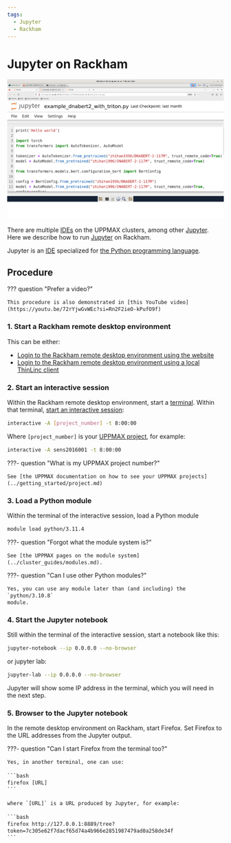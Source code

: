 ```yaml
---
tags:
  - Jupyter
  - Rackham
---
```


# Jupyter on Rackham

![Jupyter on Rackham](./img/jupyter_rackham_thinlinc.png)

There are multiple [IDEs](../software/ides.md) on the UPPMAX clusters,
among other [Jupyter](../software/jupyter.md).
Here we describe how to run [Jupyter](../software/jupyter.md)
on Rackham.

Jupyter is an [IDE](../software/ides.md) specialized for
[the Python programming language](../software/python.md).

## Procedure

??? question "Prefer a video?"

    This procedure is also demonstrated in [this YouTube video](https://youtu.be/72rYjwGvWEc?si=Rn2F2ieO-kPufO9f)

### 1. Start a Rackham remote desktop environment

This can be either:

- [Login to the Rackham remote desktop environment using the website](../getting_started/login_rackham_remote_desktop_website.md)
- [Login to the Rackham remote desktop environment using a local ThinLinc client](../getting_started/login_rackham_remote_desktop_local_thinlinc_client.md)

### 2. Start an interactive session

Within the Rackham remote desktop environment, start a [terminal](../software/terminal.md).
Within that terminal,
[start an interactive session](../cluster_guides/start_interactive_session_on_rackham.md):

```bash
interactive -A [project_number] -t 8:00:00
```

Where `[project_number]` is your
[UPPMAX project](../getting_started/project.md), for example:

```bash
interactive -A sens2016001 -t 8:00:00
```

???- question "What is my UPPMAX project number?"

    See [the UPPMAX documentation on how to see your UPPMAX projects](../getting_started/project.md)

### 3. Load a Python module

Within the terminal of the interactive session,
load a Python module

```bash
module load python/3.11.4
```

???- question "Forgot what the module system is?"

    See [the UPPMAX pages on the module system](../cluster_guides/modules.md).

???- question "Can I use other Python modules?"

    Yes, you can use any module later than (and including) the `python/3.10.8`
    module.

### 4. Start the Jupyter notebook

Still within the terminal of the interactive session,
start a notebook like this:

```bash
jupyter-notebook --ip 0.0.0.0 --no-browser
```

or jupyter lab:

``` bash
jupyter-lab --ip 0.0.0.0 --no-browser
```

Jupyter will show some IP address in the terminal,
which you will need in the next step.

### 5. Browser to the Jupyter notebook

In the remote desktop environment on Rackham, start Firefox.
Set Firefox to the URL addresses from the Jupyter output.

???- question "Can I start Firefox from the terminal too?"

    Yes, in another terminal, one can use:

    ```bash
    firefox [URL]
    ```

    where `[URL]` is a URL produced by Jupyter, for example:

    ```bash
    firefox http://127.0.0.1:8889/tree?token=7c305e62f7dacf65d74a4b966e2851987479ad0a258de34f
    ```

